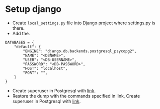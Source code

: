 # Setup django

- Create `local_settings.py` file into Django project where settings.py is there.
- Add the.

```
DATABASES = {
    "default": {
        "ENGINE": "django.db.backends.postgresql_psycopg2",
        "NAME": "<DBNAME>",
        "USER": "<DB-USERNAME>",
        "PASSWORD": "<DB-PASSWORD>",
        "HOST": "localhost",
        "PORT": "",
    }
}
```
- Create superuser in Postgresql with [link](https://github.com/hitul007/shortcuts/blob/master/psql/getting-started-psql.md#how-to-restore-the-database---if-dump-extension-is-sql).
- Restore the dump with the commands specified in link, Create superuser in Postgresql with [link](https://github.com/hitul007/shortcuts/blob/master/psql/getting-started-psql.md#how-to-restore-the-database---if-dump-extension-is-sql).

